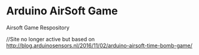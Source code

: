 # Arduino AirSoft Game
Airsoft Game Respository

//Site no longer active but based on http://blog.arduinosensors.nl/2016/11/02/arduino-airsoft-time-bomb-game/

